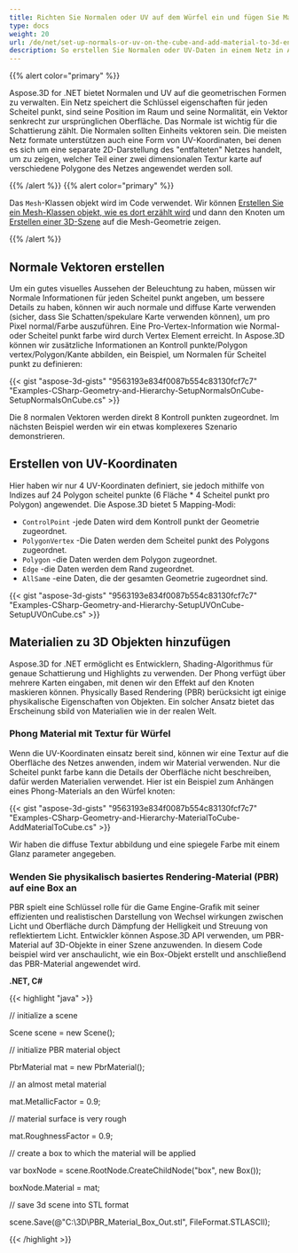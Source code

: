 ```yaml
---
title: Richten Sie Normalen oder UV auf dem Würfel ein und fügen Sie Material zu 3D Entitäten hinzu
type: docs
weight: 20
url: /de/net/set-up-normals-or-uv-on-the-cube-and-add-material-to-3d-entities/
description: So erstellen Sie Normalen oder UV-Daten in einem Netz in Aspose.3D.
---
```

{{% alert color="primary" %}}

Aspose.3D for .NET bietet Normalen und UV auf die geometrischen Formen zu verwalten. Ein Netz speichert die Schlüssel eigenschaften für jeden Scheitel punkt, sind seine Position im Raum und seine Normalität, ein Vektor senkrecht zur ursprünglichen Oberfläche. Das Normale ist wichtig für die Schattierung zählt. Die Normalen sollten Einheits vektoren sein. Die meisten Netz formate unterstützen auch eine Form von UV-Koordinaten, bei denen es sich um eine separate 2D-Darstellung des "entfalteten" Netzes handelt, um zu zeigen, welcher Teil einer zwei dimensionalen Textur karte auf verschiedene Polygone des Netzes angewendet werden soll.

{{% /alert %}} {{% alert color="primary" %}}

Das `Mesh`-Klassen objekt wird im Code verwendet. Wir können [Erstellen Sie ein Mesh-Klassen objekt, wie es dort erzählt wird](/3d/de/net/create-3d-mesh-and-scene/) und dann den Knoten um [Erstellen einer 3D-Szene](/3d/de/net/create-3d-mesh-and-scene/) auf die Mesh-Geometrie zeigen.

{{% /alert %}}
##  **Normale Vektoren erstellen**
Um ein gutes visuelles Aussehen der Beleuchtung zu haben, müssen wir Normale Informationen für jeden Scheitel punkt angeben, um bessere Details zu haben, können wir auch normale und diffuse Karte verwenden (sicher, dass Sie Schatten/spekulare Karte verwenden können), um pro Pixel normal/Farbe auszuführen. Eine Pro-Vertex-Information wie Normal-oder Scheitel punkt farbe wird durch Vertex Element erreicht. In Aspose.3D können wir zusätzliche Informationen an Kontroll punkte/Polygon vertex/Polygon/Kante abbilden, ein Beispiel, um Normalen für Scheitel punkt zu definieren:

{{< gist "aspose-3d-gists" "9563193e834f0087b554c83130fcf7c7" "Examples-CSharp-Geometry-and-Hierarchy-SetupNormalsOnCube-SetupNormalsOnCube.cs" >}}

Die 8 normalen Vektoren werden direkt 8 Kontroll punkten zugeordnet. Im nächsten Beispiel werden wir ein etwas komplexeres Szenario demonstrieren.
##  **Erstellen von UV-Koordinaten**
Hier haben wir nur 4 UV-Koordinaten definiert, sie jedoch mithilfe von Indizes auf 24 Polygon scheitel punkte (6 Fläche * 4 Scheitel punkt pro Polygon) angewendet.
Die Aspose.3D bietet 5 Mapping-Modi:

- `ControlPoint` -jede Daten wird dem Kontroll punkt der Geometrie zugeordnet.
- `PolygonVertex` -Die Daten werden dem Scheitel punkt des Polygons zugeordnet.
- `Polygon` -die Daten werden dem Polygon zugeordnet.
- `Edge` -die Daten werden dem Rand zugeordnet.
- `AllSame` -eine Daten, die der gesamten Geometrie zugeordnet sind.



{{< gist "aspose-3d-gists" "9563193e834f0087b554c83130fcf7c7" "Examples-CSharp-Geometry-and-Hierarchy-SetupUVOnCube-SetupUVOnCube.cs" >}}
##  **Materialien zu 3D Objekten hinzufügen**
Aspose.3D for .NET ermöglicht es Entwicklern, Shading-Algorithmus für genaue Schattierung und Highlights zu verwenden. Der Phong verfügt über mehrere Karten eingaben, mit denen wir den Effekt auf den Knoten maskieren können. Physically Based Rendering (PBR) berücksicht igt einige physikalische Eigenschaften von Objekten. Ein solcher Ansatz bietet das Erscheinung sbild von Materialien wie in der realen Welt.
###  **Phong Material mit Textur für Würfel**
Wenn die UV-Koordinaten einsatz bereit sind, können wir eine Textur auf die Oberfläche des Netzes anwenden, indem wir Material verwenden. Nur die Scheitel punkt farbe kann die Details der Oberfläche nicht beschreiben, dafür werden Materialien verwendet. Hier ist ein Beispiel zum Anhängen eines Phong-Materials an den Würfel knoten:

{{< gist "aspose-3d-gists" "9563193e834f0087b554c83130fcf7c7" "Examples-CSharp-Geometry-and-Hierarchy-MaterialToCube-AddMaterialToCube.cs" >}}

Wir haben die diffuse Textur abbildung und eine spiegele Farbe mit einem Glanz parameter angegeben.
###  **Wenden Sie physikalisch basiertes Rendering-Material (PBR) auf eine Box an**
PBR spielt eine Schlüssel rolle für die Game Engine-Grafik mit seiner effizienten und realistischen Darstellung von Wechsel wirkungen zwischen Licht und Oberfläche durch Dämpfung der Helligkeit und Streuung von reflektiertem Licht. Entwickler können Aspose.3D API verwenden, um PBR-Material auf 3D-Objekte in einer Szene anzuwenden. In diesem Code beispiel wird ver anschaulicht, wie ein Box-Objekt erstellt und anschließend das PBR-Material angewendet wird.

**.NET, C#**

{{< highlight "java" >}}

 // initialize a scene

Scene scene = new Scene();

// initialize PBR material object

PbrMaterial mat = new PbrMaterial();

// an almost metal material

mat.MetallicFactor = 0.9;

// material surface is very rough

mat.RoughnessFactor = 0.9;

// create a box to which the material will be applied

var boxNode = scene.RootNode.CreateChildNode("box", new Box());

boxNode.Material = mat;

// save 3d scene into STL format

scene.Save(@"C:\3D\PBR_Material_Box_Out.stl", FileFormat.STLASCII);

{{< /highlight >}}
